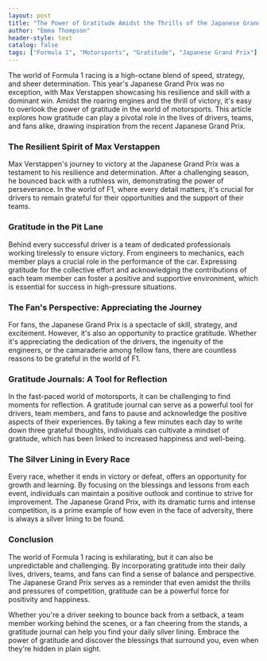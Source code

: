 ```yaml
---
layout: post
title: "The Power of Gratitude Amidst the Thrills of the Japanese Grand Prix"
author: "Emma Thompson"
header-style: text
catalog: false
tags: ["Formula 1", "Motorsports", "Gratitude", "Japanese Grand Prix"]
---
```


The world of Formula 1 racing is a high-octane blend of speed, strategy, and sheer determination. This year's Japanese Grand Prix was no exception, with Max Verstappen showcasing his resilience and skill with a dominant win. Amidst the roaring engines and the thrill of victory, it's easy to overlook the power of gratitude in the world of motorsports. This article explores how gratitude can play a pivotal role in the lives of drivers, teams, and fans alike, drawing inspiration from the recent Japanese Grand Prix.

### The Resilient Spirit of Max Verstappen

Max Verstappen's journey to victory at the Japanese Grand Prix was a testament to his resilience and determination. After a challenging season, he bounced back with a ruthless win, demonstrating the power of perseverance. In the world of F1, where every detail matters, it's crucial for drivers to remain grateful for their opportunities and the support of their teams.

### Gratitude in the Pit Lane

Behind every successful driver is a team of dedicated professionals working tirelessly to ensure victory. From engineers to mechanics, each member plays a crucial role in the performance of the car. Expressing gratitude for the collective effort and acknowledging the contributions of each team member can foster a positive and supportive environment, which is essential for success in high-pressure situations.

### The Fan's Perspective: Appreciating the Journey

For fans, the Japanese Grand Prix is a spectacle of skill, strategy, and excitement. However, it's also an opportunity to practice gratitude. Whether it's appreciating the dedication of the drivers, the ingenuity of the engineers, or the camaraderie among fellow fans, there are countless reasons to be grateful in the world of F1.

### Gratitude Journals: A Tool for Reflection

In the fast-paced world of motorsports, it can be challenging to find moments for reflection. A gratitude journal can serve as a powerful tool for drivers, team members, and fans to pause and acknowledge the positive aspects of their experiences. By taking a few minutes each day to write down three grateful thoughts, individuals can cultivate a mindset of gratitude, which has been linked to increased happiness and well-being.

### The Silver Lining in Every Race

Every race, whether it ends in victory or defeat, offers an opportunity for growth and learning. By focusing on the blessings and lessons from each event, individuals can maintain a positive outlook and continue to strive for improvement. The Japanese Grand Prix, with its dramatic turns and intense competition, is a prime example of how even in the face of adversity, there is always a silver lining to be found.

### Conclusion

The world of Formula 1 racing is exhilarating, but it can also be unpredictable and challenging. By incorporating gratitude into their daily lives, drivers, teams, and fans can find a sense of balance and perspective. The Japanese Grand Prix serves as a reminder that even amidst the thrills and pressures of competition, gratitude can be a powerful force for positivity and happiness.

Whether you're a driver seeking to bounce back from a setback, a team member working behind the scenes, or a fan cheering from the stands, a gratitude journal can help you find your daily silver lining. Embrace the power of gratitude and discover the blessings that surround you, even when they're hidden in plain sight.